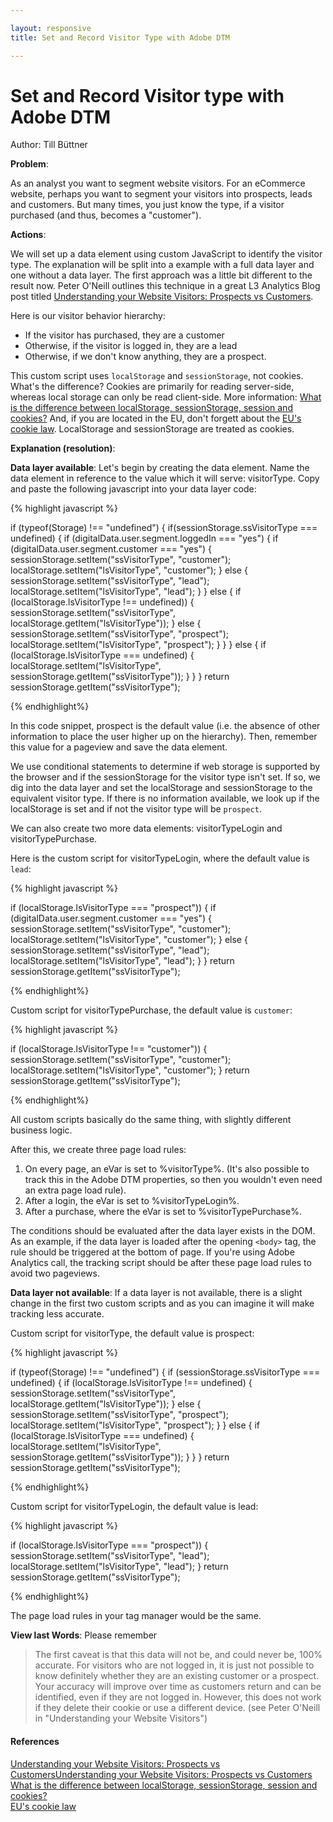 ```yaml
---

layout: responsive
title: Set and Record Visitor Type with Adobe DTM

---
```

# Set and Record Visitor type with Adobe DTM
Author: Till Büttner

__Problem__:

As an analyst you want to segment website visitors. For an eCommerce website, perhaps you want to segment your visitors into prospects, leads and customers. But many times, you just know the type, if a visitor purchased (and thus, becomes a "customer").

__Actions__:

We will set up a data element using custom JavaScript to identify the visitor type. The explanation will be split into a example with a full data layer and one without a data layer. The first approach was a little bit different to the result now. Peter O'Neill outlines this technique in a great L3 Analytics Blog post titled [Understanding your Website Visitors: Prospects vs Customers](http://www.l3analytics.com/2016/01/18/understanding-your-website-visitors-prospects-vs-customers/).

Here is our visitor behavior hierarchy:

- If the visitor has purchased, they are a customer
- Otherwise, if the visitor is logged in, they are a lead
- Otherwise, if we don't know anything, they are a prospect.

This custom script uses `localStorage` and `sessionStorage`, not cookies. What's the difference? Cookies are primarily for reading server-side, whereas local storage can only be read client-side. More information: [What is the difference between localStorage, sessionStorage, session and cookies?](http://stackoverflow.com/questions/19867599/what-is-the-difference-between-localstorage-sessionstorage-session-and-cookies) And, if you are located in the EU, don't forgett about the [EU's cookie law](http://ec.europa.eu/ipg/basics/legal/cookies/index_en.htm). LocalStorage and sessionStorage are treated as cookies.

__Explanation (resolution)__:

__Data layer available__: Let's begin by creating the data element. Name the data element in reference to the value which it will serve: visitorType. Copy and paste the following javascript into your data layer code:

{% highlight javascript %}

if (typeof(Storage) !== "undefined") {
	if(sessionStorage.ssVisitorType === undefined) {
		if (digitalData.user.segment.loggedIn === "yes") {
			if (digitalData.user.segment.customer === "yes") {
				sessionStorage.setItem("ssVisitorType", "customer");
				localStorage.setItem("lsVisitorType", "customer");
			} else {
				sessionStorage.setItem("ssVisitorType", "lead");
				localStorage.setItem("lsVisitorType", "lead");
			}
		} else {
			if (localStorage.lsVisitorType !== undefined)) {
				sessionStorage.setItem("ssVisitorType", localStorage.getItem("lsVisitorType"));
			} else {
				sessionStorage.setItem("ssVisitorType", "prospect");
				localStorage.setItem("lsVisitorType", "prospect");
			}
		}
	} else {
		if (localStorage.lsVisitorType === undefined) {
			localStorage.setItem("lsVisitorType", sessionStorage.getItem("ssVisitorType"));
		}
	}
}
return sessionStorage.getItem("ssVisitorType");

{% endhighlight%}

In this code snippet, prospect is the default value (i.e. the absence of other information to place the user higher up on the hierarchy). Then, remember this value for a pageview and save the data element.

We use conditional statements to determine if web storage is supported by the browser and if the sessionStorage for the visitor type isn't set. If so, we dig into the data layer and set the localStorage and sessionStorage to the equivalent visitor type. If there is no information available, we look up if the localStorage is set and if not the visitor type will be `prospect`.

We can also create two more data elements: visitorTypeLogin and visitorTypePurchase.

Here is the custom script for visitorTypeLogin, where the default value is `lead`:

{% highlight javascript %}

if (localStorage.lsVisitorType === "prospect")) {
	if (digitalData.user.segment.customer === "yes") {
		sessionStorage.setItem("ssVisitorType", "customer");
		localStorage.setItem("lsVisitorType", "customer");
	} else {
		sessionStorage.setItem("ssVisitorType", "lead");
		localStorage.setItem("lsVisitorType", "lead");
	}
}
return sessionStorage.getItem("ssVisitorType");

{% endhighlight%}

Custom script for visitorTypePurchase, the default value is `customer`:

{% highlight javascript %}

if (localStorage.lsVisitorType !== "customer")) {
	sessionStorage.setItem("ssVisitorType", "customer");
	localStorage.setItem("lsVisitorType", "customer");
}
return sessionStorage.getItem("ssVisitorType");

{% endhighlight%}

All custom scripts basically do the same thing, with slightly different business logic.

After this, we create three page load rules:

1) On every page, an eVar is set to %visitorType%. (It's also possible to track this in the Adobe DTM properties, so then you wouldn't even need an extra page load rule).
2) After a login, the eVar is set to %visitorTypeLogin%.
3) After a purchase, where the eVar is set to %visitorTypePurchase%.

The conditions should be evaluated after the data layer exists in the DOM. As an example, if the data layer is loaded after the opening `<body>` tag, the rule should be triggered at the bottom of page. If you're using Adobe Analytics call, the tracking script should be after these page load rules to avoid two pageviews.

__Data layer not available__: If a data layer is not available, there is a slight change in the first two custom scripts and as you can imagine it will make tracking less accurate.

Custom script for visitorType, the default value is prospect:

{% highlight javascript %}

if (typeof(Storage) !== "undefined") {
	if (sessionStorage.ssVisitorType === undefined) {
		if (localStorage.lsVisitorType !== undefined) {
			sessionStorage.setItem("ssVisitorType", localStorage.getItem("lsVisitorType"));
		} else {
			sessionStorage.setItem("ssVisitorType", "prospect");
			localStorage.setItem("lsVisitorType", "prospect");
		}
	} else {
		if (localStorage.lsVisitorType === undefined) {
			localStorage.setItem("lsVisitorType", sessionStorage.getItem("ssVisitorType"));
		}
	}
}
return sessionStorage.getItem("ssVisitorType");

{% endhighlight%}

Custom script for visitorTypeLogin, the default value is lead:

{% highlight javascript %}

if (localStorage.lsVisitorType === "prospect")) {
	sessionStorage.setItem("ssVisitorType", "lead");
	localStorage.setItem("lsVisitorType", "lead");
}
return sessionStorage.getItem("ssVisitorType");

{% endhighlight%}

The page load rules in your tag manager would be the same.

__View last Words__: Please remember
> The first caveat is that this data will not be, and could never be, 100% accurate. For visitors who are not logged in, it is just not possible to know definitely whether they are an existing customer or a prospect. Your accuracy will improve over time as customers return and can be identified, even if they are not logged in. However, this does not work if they delete their cookie or use a different device. (see Peter O'Neill in "Understanding your Website Visitors")

#### References
[Understanding your Website Visitors: Prospects vs CustomersUnderstanding your Website Visitors: Prospects vs Customers](http://www.l3analytics.com/2016/01/18/understanding-your-website-visitors-prospects-vs-customers/) <br>
[What is the difference between localStorage, sessionStorage, session and cookies?](http://stackoverflow.com/questions/19867599/what-is-the-difference-between-localstorage-sessionstorage-session-and-cookies) <br>
[EU's cookie law](http://ec.europa.eu/ipg/basics/legal/cookies/index_en.htm)
